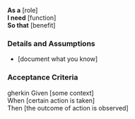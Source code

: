 **As a** [role]  
**I need** [function]  
**So that** [benefit]  
  
### Details and Assumptions
* [document what you know]      

### Acceptance Criteria     
gherkin 
Given [some context]  
When [certain action is taken]  
Then [the outcome of action is observed]

